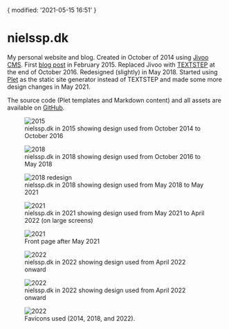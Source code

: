 {
  modified: '2021-05-15 16:51'
}
# nielssp.dk
My personal website and blog. Created in October of 2014 using [Jivoo CMS](/things/jivoo). First [blog post](/2015/02/colorgrab-a-crossplatform-color-picker) in February 2015. Replaced Jivoo with [TEXTSTEP](textstep.md) at the end of October 2016. Redesigned (slightly) in May 2018. Started using [Plet](plet.md) as the static site generator instead of TEXTSTEP and made some more design changes in May 2021.

The source code (Plet templates and Markdown content) and all assets are available on [GitHub](https://github.com/nielssp/nielssp.dk).

<figure>
<img src="../../images/nielssp.dk/2015.png" alt="2015"/>
<figcaption>nielssp.dk in 2015 showing design used from October 2014 to October 2016</figcaption>
</figure>

<figure>
<img src="../../images/nielssp.dk/2018.png" alt="2018"/>
<figcaption>nielssp.dk in 2018 showing design used from October 2016 to May 2018</figcaption>
</figure>

<figure>
<img src="../../images/nielssp.dk/2018redesign.png" alt="2018 redesign"/>
<figcaption>nielssp.dk in 2018 showing design used from May 2018 to May 2021</figcaption>
</figure>

<figure>
<img src="../../images/nielssp.dk/2021.png" alt="2021"/>
<figcaption>nielssp.dk in 2021 showing design used from May 2021 to April 2022 (on large screens)</figcaption>
</figure>

<figure>
<img src="../../images/nielssp.dk/2021b.png" alt="2021"/>
<figcaption>Front page after May 2021</figcaption>
</figure>

<figure>
<img src="../../images/nielssp.dk/2022.png" alt="2022"/>
<figcaption>nielssp.dk in 2022 showing design used from April 2022 onward</figcaption>
</figure>

<figure>
<img src="../../images/nielssp.dk/2022b.png" alt="2022"/>
<figcaption>nielssp.dk in 2022 showing design used from April 2022 onward</figcaption>
</figure>

<figure>
<img src="../../images/nielssp.dk/icons.png" alt="2022"/>
<figcaption>Favicons used (2014, 2018, and 2022).</figcaption>
</figure>
